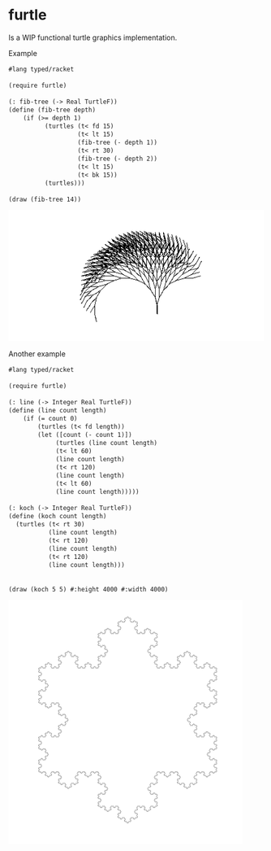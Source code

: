 furtle
======

Is a WIP functional turtle graphics implementation.

Example

    #lang typed/racket
    
    (require furtle)
    
    (: fib-tree (-> Real TurtleF))
    (define (fib-tree depth)
        (if (>= depth 1)
              (turtles (t< fd 15)
                       (t< lt 15)
                       (fib-tree (- depth 1))
                       (t< rt 30)
                       (fib-tree (- depth 2))
                       (t< lt 15)
                       (t< bk 15))
              (turtles)))
    
    (draw (fib-tree 14))
![all text](https://github.com/souravdatta/furtle/raw/master/fib-tree-example.png "Fibonacci tree")

Another example

    #lang typed/racket
    
    (require furtle)
    
    (: line (-> Integer Real TurtleF))
    (define (line count length)
        (if (= count 0)
            (turtles (t< fd length))
            (let ([count (- count 1)])
                 (turtles (line count length)
                 (t< lt 60)
                 (line count length)
                 (t< rt 120)
                 (line count length)
                 (t< lt 60)
                 (line count length)))))

    (: koch (-> Integer Real TurtleF))
    (define (koch count length)
      (turtles (t< rt 30)
               (line count length)
               (t< rt 120)
               (line count length)
               (t< rt 120)
               (line count length)))
  
    
    (draw (koch 5 5) #:height 4000 #:width 4000)
![alt text](https://github.com/souravdatta/furtle/raw/master/koch-example.png "Koch curve")

       

